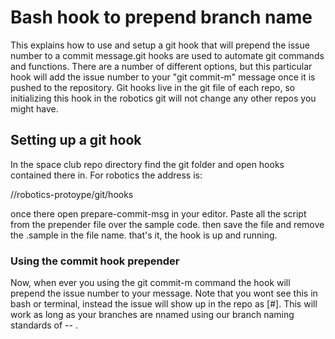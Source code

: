 # Bash hook to prepend branch name
This explains how to use and setup a git hook that will prepend the issue number
to a commit message.git hooks are used to automate git commands and functions. There are a number of different options, but this particular hook will add the issue number to your "git commit-m" message once it is pushed to the repository. Git hooks live in the git file of each repo, so initializing this hook in the robotics git will not change any other repos you might have.

## Setting up a git hook
In the space club repo directory find the git folder and open hooks contained there in. For robotics the address is:

/<your-loctation-of-repo>/robotics-protoype/git/hooks

once there open prepare-commit-msg in your editor. Paste all the script from the prepender file over the sample code. then save the file and remove the .sample in the file name. that's it, the hook is up and running.

### Using the commit hook prepender

Now, when ever you using the git commit-m command the hook will prepend the issue number to your message. Note that you wont see this in bash or terminal, instead the issue will show up in the repo as [#<issue number>]. This will work as long as your branches are nnamed using our branch naming standards of <word>-<word>-<issue number> .
